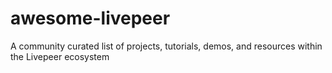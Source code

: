 # awesome-livepeer
A community curated list of projects, tutorials, demos, and resources within the Livepeer ecosystem
